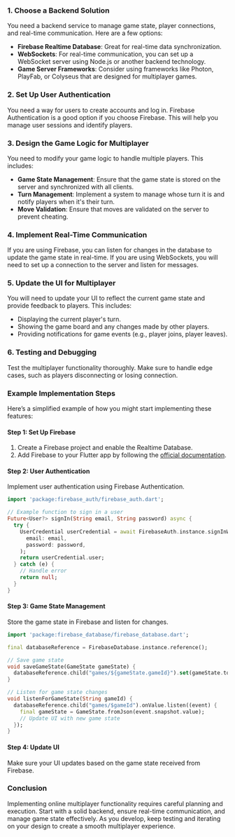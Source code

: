 ### 1. **Choose a Backend Solution**
You need a backend service to manage game state, player connections, and real-time communication. Here are a few options:

- **Firebase Realtime Database**: Great for real-time data synchronization.
- **WebSockets**: For real-time communication, you can set up a WebSocket server using Node.js or another backend technology.
- **Game Server Frameworks**: Consider using frameworks like Photon, PlayFab, or Colyseus that are designed for multiplayer games.

### 2. **Set Up User Authentication**
You need a way for users to create accounts and log in. Firebase Authentication is a good option if you choose Firebase. This will help you manage user sessions and identify players.

### 3. **Design the Game Logic for Multiplayer**
You need to modify your game logic to handle multiple players. This includes:

- **Game State Management**: Ensure that the game state is stored on the server and synchronized with all clients.
- **Turn Management**: Implement a system to manage whose turn it is and notify players when it's their turn.
- **Move Validation**: Ensure that moves are validated on the server to prevent cheating.

### 4. **Implement Real-Time Communication**
If you are using Firebase, you can listen for changes in the database to update the game state in real-time. If you are using WebSockets, you will need to set up a connection to the server and listen for messages.

### 5. **Update the UI for Multiplayer**
You will need to update your UI to reflect the current game state and provide feedback to players. This includes:

- Displaying the current player's turn.
- Showing the game board and any changes made by other players.
- Providing notifications for game events (e.g., player joins, player leaves).

### 6. **Testing and Debugging**
Test the multiplayer functionality thoroughly. Make sure to handle edge cases, such as players disconnecting or losing connection.

### Example Implementation Steps

Here’s a simplified example of how you might start implementing these features:

#### Step 1: Set Up Firebase
1. Create a Firebase project and enable the Realtime Database.
2. Add Firebase to your Flutter app by following the [official documentation](https://firebase.flutter.dev/docs/overview).

#### Step 2: User Authentication
Implement user authentication using Firebase Authentication.

```dart
import 'package:firebase_auth/firebase_auth.dart';

// Example function to sign in a user
Future<User?> signIn(String email, String password) async {
  try {
    UserCredential userCredential = await FirebaseAuth.instance.signInWithEmailAndPassword(
      email: email,
      password: password,
    );
    return userCredential.user;
  } catch (e) {
    // Handle error
    return null;
  }
}
```

#### Step 3: Game State Management
Store the game state in Firebase and listen for changes.

```dart
import 'package:firebase_database/firebase_database.dart';

final databaseReference = FirebaseDatabase.instance.reference();

// Save game state
void saveGameState(GameState gameState) {
  databaseReference.child("games/${gameState.gameId}").set(gameState.toJson());
}

// Listen for game state changes
void listenForGameState(String gameId) {
  databaseReference.child("games/$gameId").onValue.listen((event) {
    final gameState = GameState.fromJson(event.snapshot.value);
    // Update UI with new game state
  });
}
```

#### Step 4: Update UI
Make sure your UI updates based on the game state received from Firebase.

### Conclusion
Implementing online multiplayer functionality requires careful planning and execution. Start with a solid backend, ensure real-time communication, and manage game state effectively. As you develop, keep testing and iterating on your design to create a smooth multiplayer experience.